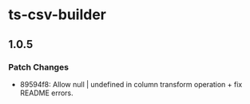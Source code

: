 # ts-csv-builder

## 1.0.5

### Patch Changes

- 89594f8: Allow null | undefined in column transform operation + fix README errors.
